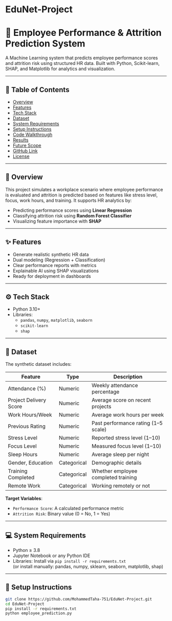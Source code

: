 # EduNet-Project
# 💼 Employee Performance & Attrition Prediction System

A Machine Learning system that predicts employee performance scores and attrition risk using structured HR data. Built with Python, Scikit-learn, SHAP, and Matplotlib for analytics and visualization.

---

## 📌 Table of Contents

- [Overview](#overview)
- [Features](#features)
- [Tech Stack](#tech-stack)
- [Dataset](#dataset)
- [System Requirements](#system-requirements)
- [Setup Instructions](#setup-instructions)
- [Code Walkthrough](#code-walkthrough)
- [Results](#results)
- [Future Scope](#future-scope)
- [GitHub Link](#github-link)
- [License](#license)

---

## 📖 Overview

This project simulates a workplace scenario where employee performance is evaluated and attrition is predicted based on features like stress level, focus, work hours, and training. It supports HR analytics by:

- Predicting performance scores using **Linear Regression**
- Classifying attrition risk using **Random Forest Classifier**
- Visualizing feature importance with **SHAP**

---

## ✨ Features

- Generate realistic synthetic HR data
- Dual modeling (Regression + Classification)
- Clear performance reports with metrics
- Explainable AI using SHAP visualizations
- Ready for deployment in dashboards

---

## ⚙️ Tech Stack

- Python 3.10+
- Libraries:
  - `pandas`, `numpy`, `matplotlib`, `seaborn`
  - `scikit-learn`
  - `shap`

---

## 📂 Dataset

The synthetic dataset includes:

| Feature              | Type        | Description                          |
|----------------------|-------------|--------------------------------------|
| Attendance (%)       | Numeric     | Weekly attendance percentage         |
| Project Delivery Score | Numeric   | Average score on recent projects     |
| Work Hours/Week      | Numeric     | Average work hours per week          |
| Previous Rating      | Numeric     | Past performance rating (1–5 scale)  |
| Stress Level         | Numeric     | Reported stress level (1–10)         |
| Focus Level          | Numeric     | Measured focus level (1–10)          |
| Sleep Hours          | Numeric     | Average sleep per night              |
| Gender, Education    | Categorical | Demographic details                  |
| Training Completed   | Categorical | Whether employee completed training  |
| Remote Work          | Categorical | Working remotely or not              |

**Target Variables**:
- `Performance Score`: A calculated performance metric
- `Attrition Risk`: Binary value (0 = No, 1 = Yes)

---

## 💻 System Requirements

- Python ≥ 3.8
- Jupyter Notebook or any Python IDE
- Libraries: Install via `pip install -r requirements.txt`  
  (or install manually: pandas, numpy, sklearn, seaborn, matplotlib, shap)

---

## 🔧 Setup Instructions

```bash
git clone https://github.com/MohammedTaha-751/EduNet-Project.git
cd EduNet-Project
pip install -r requirements.txt
python employee_prediction.py
